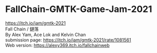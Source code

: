 # FallChain-GMTK-Game-Jam-2021
https://itch.io/jam/gmtk-2021  
Fall Chain / 鏈落  
By Alex Yam, Ace Lok and Kelvin Chan  
submission page: https://itch.io/jam/gmtk-2021/rate/1081561  
Web version: https://alexy369.itch.io/fallchainweb  
